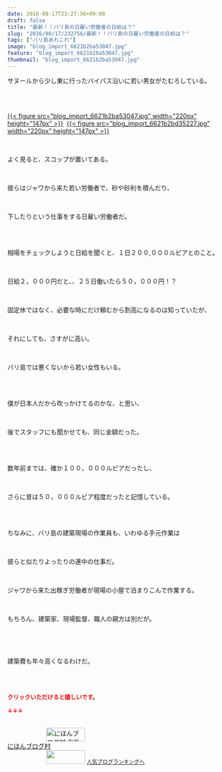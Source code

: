 ```yaml
---
date: 2016-08-17T23:27:56+09:00
draft: false
title: "最新！！バリ島の日雇い労働者の日給は？"
slug: "2016/08/17/232756/最新！！バリ島の日雇い労働者の日給は？"
tags: ["バリ島あれこれ"]
image: "blog_import_6621b2ba53047.jpg"
feature: "blog_import_6621b2ba53047.jpg"
thumbnail: "blog_import_6621b2ba53047.jpg"
---
```

<p>サヌールから少し東に行ったバイパス沿いに若い男女がたむろしている。</p><br/><p><br/><a href="blog_import_6621b2bba21d5.jpg">{{< figure src="blog_import_6621b2ba53047.jpg" width="220px" height="147px" >}}</a>  <a href="blog_import_6621b2be81ea4.jpg">{{< figure src="blog_import_6621b2bd35227.jpg" width="220px" height="147px" >}}</a> <br/></p><br/><p>よく見ると、スコップが置いてある。</p><br/><p>彼らはジャワから来た若い労働者で、砂や砂利を積んだり、</p><br/><p>下したりという仕事をする日雇い労働者だ。</p><br/><br/><p>相場をチェックしようと日給を聞くと、１日２００,０００ルピアとのこと。</p><br/><p>日給２，０００円だと、、２５日働いたら５０，０００円！？</p><br/><p>固定休ではなく、必要な時にだけ頼むから割高になるのは知っていたが、</p><br/><p>それにしても、さすがに高い。</p><br/><p>バリ島では悪くないから若い女性もいる。</p><br/><br/><p>僕が日本人だから吹っかけてるのかな、と思い、</p><br/><p>後でスタッフにも聞かせても、同じ金額だった。</p><br/><br/><p>数年前までは、確か１００，０００ルピアだったし、</p><br/><p>さらに昔は５０，０００ルピア程度だったと記憶している。</p><br/><br/><p>ちなみに、バリ島の建築現場の作業員も、いわゆる手元作業は</p><br/><p>彼らと似たりよったりの連中の仕事だ。</p><br/><p>ジャワから来た出稼ぎ労働者が現場の小屋で泊まりこんで作業する。</p><br/><p>もちろん、建築家、現場監督、職人の親方は別だが。</p><br/><p><br/></p><p>建築費も年々高くなるわけだ。</p><br/><br/><p><font color="#ff0000" size="2"><strong>クリックいただけると嬉しいです。<br/></strong></font></p><p><font color="#ff0000" size="2"><strong>↓↓↓</strong></font></p><p><br/><a href="ranking.html?p_cid=01260127" target="_blank"><img border="0" alt="にほんブログ村 海外生活ブログ バリ島情報へ" src="data:image/svg+xml;charset=utf-8,%3Csvg%20xmlns%3D%22http%3A%2F%2Fwww.w3.org%2F2000%2Fsvg%22%20title%3D%22Placeholder%20for%20Images%22%20role%3D%22presentation%22%20viewBox%3D%220%200%2088%2031%22%20%2F%3E" width="88" height="31" data-src="https://img-proxy.blog-video.jp/images?url=http%3A%2F%2Foverseas.blogmura.com%2Fbali%2Fimg%2Fbali88_31.gif" style="aspect-ratio: auto 88 / 31;"/><noscript><img border="0" alt="にほんブログ村 海外生活ブログ バリ島情報へ" src="https://img-proxy.blog-video.jp/images?url=http%3A%2F%2Foverseas.blogmura.com%2Fbali%2Fimg%2Fbali88_31.gif" width="88" height="31"></noscript></a><br/><a href="ranking.html?p_cid=01260127" target="_blank">にほんブログ村</a> <br/><a title="人気ブログランキングへ" href="link.php?1804582"><img border="0" src="data:image/svg+xml;charset=utf-8,%3Csvg%20xmlns%3D%22http%3A%2F%2Fwww.w3.org%2F2000%2Fsvg%22%20title%3D%22Placeholder%20for%20Images%22%20role%3D%22presentation%22%20viewBox%3D%220%200%2088%2031%22%20%2F%3E" width="88" height="31" data-src="https://blog.with2.net/img/banner/banner_22.gif" style="aspect-ratio: auto 88 / 31;"/><noscript><img border="0" src="https://blog.with2.net/img/banner/banner_22.gif" width="88" height="31"></noscript></a> <a style="FONT-SIZE: 12px" href="link.php?1804582">人気ブログランキングへ</a> </p>

